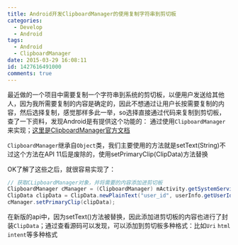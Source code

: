 ```yaml
---
title: Android开发ClipboardManager的使用复制字符串到剪切板
categories:
  - Develop
  - Android
tags:
  - Android
  - ClipboardManager
date: 2015-03-29 16:08:11
id: 1427616491000
comments: true
---
```


最近做的一个项目中需要复制一个字符串到系统的剪切板，以便用户发送给其他人，因为我所需要复制的内容是确定的，因此不想通过让用户长按需要复制的内容，然后选择复制，感觉那样多此一举，so选择直接通过代码来复制到剪切板，查了一下资料，发现Android是有提供这个功能的：
通过使用`ClipboardManager`来实现；[这里是ClipboardManager官方文档](http://developer.android.com/reference/android/content/ClipboardManager.html "ClipboardManager api")

`ClipboardManager`继承自`Object`类，我们主要使用的方法就是setText(String)不过这个方法在API 11后是废除的，使用setPrimaryClip(ClipData)方法替换

OK了解了这些之后，就很容易实现了：
```Java
// 获取CLipboardManager对象，并将需要的内容添加进剪切板
ClipboardManager cManager = (ClipboardManager) mActivity.getSystemService(CLIPBOARD_SERVICE);
ClipData clipData = ClipData.newPlainText("user_id", userInfo.getUserId());
cManager.setPrimaryClip(clipData);
```
在新版的api中，因为setText()方法被替换，因此添加进剪切板的内容也进行了封装`ClipData`；通过查看源码可以发现，可以添加到剪切板多种格式：比如`Uri` `html` `intent`等多种格式